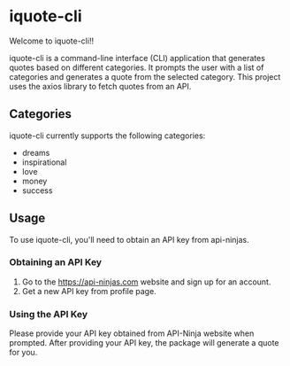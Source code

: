 # iquote-cli

Welcome to iquote-cli!!

iquote-cli is a command-line interface (CLI) application that generates quotes based on different categories. It prompts the user with a list of categories and generates a quote from the selected category. This project uses the axios library to fetch quotes from an API.

## Categories

iquote-cli currently supports the following categories:

- dreams
- inspirational
- love
- money
- success

## Usage

To use iquote-cli, you'll need to obtain an API key from api-ninjas.

### Obtaining an API Key

1. Go to the https://api-ninjas.com website and sign up for an account.
2. Get a new API key from profile page.

### Using the API Key

Please provide your API key obtained from API-Ninja website when prompted. After providing your API key, the package will generate a quote for you.
